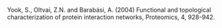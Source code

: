 Yook, S., Oltvai, Z.N. and Barabási, A. (2004) Functional and topological characterization of protein interaction networks, Proteomics, 4, 928-942.
